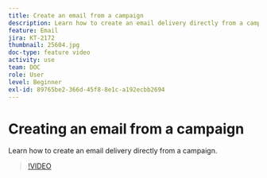 ```yaml
---
title: Create an email from a campaign
description: Learn how to create an email delivery directly from a campaign.
feature: Email
jira: KT-2172
thumbnail: 25604.jpg
doc-type: feature video
activity: use
team: DOC
role: User
level: Beginner
exl-id: 89765be2-366d-45f8-8e1c-a192ecbb2694
---
```

# Creating an email from a campaign

Learn how to create an email delivery directly from a campaign.

>[!VIDEO](https://video.tv.adobe.com/v/25604?quality=12&learn=on)
